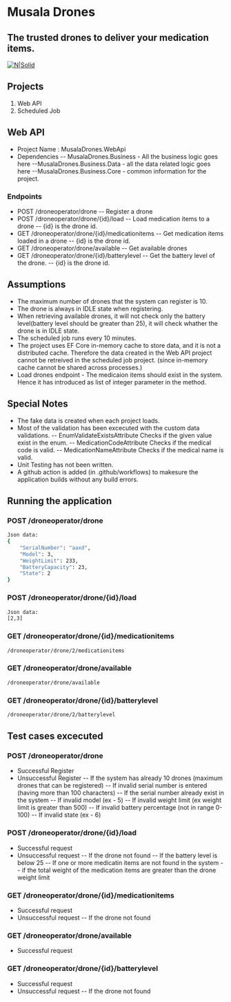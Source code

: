 # Musala Drones
## The trusted drones to deliver your medication items.

[![N|Solid](https://www.musala.com/wp-content/themes/musalasoft/dist/assets/img/logo_musala_green.png)](https://www.musala.com/)

## Projects
1. Web API
2. Scheduled Job

## Web API
- Project Name : MusalaDrones.WebApi
- Dependencies
-- MusalaDrones.Business - All the business logic goes here
--MusalaDrones.Business.Data - all the data related logic goes here
--MusalaDrones.Business.Core - common information for the project.

### Endpoints
- POST /droneoperator/drone 
-- Register a drone
- POST /droneoperator/drone/{id}/load
-- Load medication items to a drone
-- {id} is the drone id.
- GET /droneoperator/drone/{id}/medicationitems
-- Get medication items loaded in a drone
-- {id} is the drone id.
- GET /droneoperator/drone/available
-- Get available drones
- GET /droneoperator/drone/{id}/batterylevel
-- Get the battery level of the drone.
-- {id} is the drone id.

## Assumptions
- The maximum number of drones that the system can register is 10.
- The drone is always in IDLE state when registering.
- When retrieving available drones, it will not check only the battery level(battery level should be greater than 25), it will check whather the drone is in IDLE state.
- The scheduled job runs every 10 minutes.
- The project uses EF Core in-memory cache to store data, and it is not a distributed cache. Therefore the data created in the Web API project cannot be retreived in the scheduled job project. (since in-memory cache cannot be shared across processes.)
- Load drones endpoint - The medicaion items should exist in the system. Hence it has introduced as list of integer parameter in the method.

## Special Notes
- The fake data is created when each project loads.
- Most of the validation has been excecuted with the custom data validations. 
-- EnumValidateExistsAttribute
Checks if the given value exist in the enum.
-- MedicationCodeAttribute
Checks if the medical code is valid.
-- MedicationNameAttribute
Checks if the medical name is valid.
- Unit Testing has not been written.
- A github action is added (in .github/workflows) to makesure the application builds without any build errors.

## Running the application

### POST /droneoperator/drone

```sh
Json data:
{
    "SerialNumber": "aaxd",
    "Model": 3,
    "WeightLimit": 233,
    "BatteryCapacity": 23,
    "State": 2
}
```

### POST /droneoperator/drone/{id}/load

```sh
Json data:
[2,3]
```
### GET /droneoperator/drone/{id}/medicationitems
```sh
/droneoperator/drone/2/medicationitems
```

### GET /droneoperator/drone/available
```sh
/droneoperator/drone/available
```

### GET /droneoperator/drone/{id}/batterylevel

```sh
/droneoperator/drone/2/batterylevel
```

## Test cases excecuted

### POST /droneoperator/drone
- Successful Register
- Unsuccessful Register
-- If the system has already 10 drones (maximum drones that can be registered)
-- If invalid serial number is entered (having more than 100 characters)
-- If the serial number already exist in the system
-- If invalid model (ex - 5)
-- If invalid weight limit (ex weight limit is greater than 500)
-- If invalid battery percentage (not in range 0-100)
-- If invalid state (ex - 6)

### POST /droneoperator/drone/{id}/load
- Successful request
- Unsuccessful request
-- If the drone not found
-- If the battery level is below 25
-- If one or more medicatin items are not found in the system
-- if the total weight of the medication items are greater than the drone weight limit

### GET /droneoperator/drone/{id}/medicationitems
- Successful request
- Unsuccessful request
-- If the drone not found

### GET /droneoperator/drone/available
- Successful request

### GET /droneoperator/drone/{id}/batterylevel
- Successful request
- Unsuccessful request
-- If the drone not found

